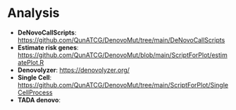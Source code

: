 # Analysis
- **DeNovoCallScripts**: https://github.com/QunATCG/DenovoMut/tree/main/DeNovoCallScripts
- **Estimate risk genes**: https://github.com/QunATCG/DenovoMut/blob/main/ScriptForPlot/estimatePlot.R
- **Denovolyzer**: https://denovolyzer.org/
- **Single Cell**: https://github.com/QunATCG/DenovoMut/tree/main/ScriptForPlot/SingleCellProcess
- **TADA denovo**: 
